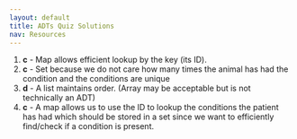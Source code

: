 ```yaml
---
layout: default
title: ADTs Quiz Solutions
nav: Resources
---
```


1. **c** - Map allows efficient lookup by the key (its ID).
1. **c** - Set because we do not care how many times the animal has had the condition and the conditions are unique
1. **d** - A list maintains order.  (Array may be acceptable but is not technically an ADT)
1. **c** - A map allows us to use the ID to lookup the conditions the patient has had which should be stored in a set since we want to efficiently find/check if a condition is present.

